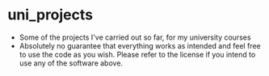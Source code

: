 # uni_projects
* Some of the projects I've carried out so far, for my university courses
* Absolutely no guarantee that everything works as intended and feel free to use the code as you wish. Please refer to the license if you intend to use any of the software above.

